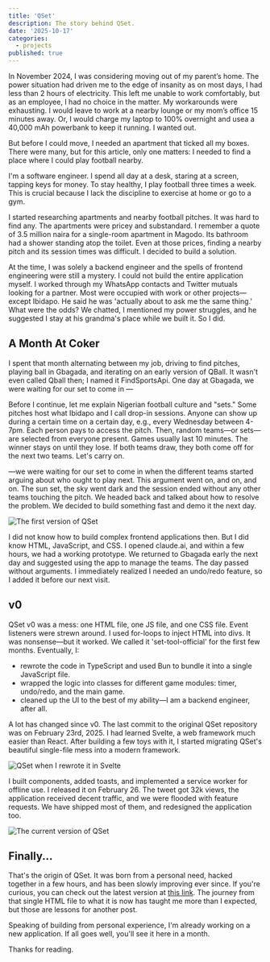```yaml
---
title: 'QSet'
description: The story behind QSet.
date: '2025-10-17'
categories:
  - projects
published: true
---
```


In November 2024, I was considering moving out of my parent’s home. The power situation had driven me to the edge of insanity as on most days, I had less than 2 hours of electricity. This left me unable to work comfortably, but as an employee, I had no choice in the matter. My workarounds were exhausting. I would leave to work at a nearby lounge or my mom’s office 15 minutes away. Or, I would charge my laptop to 100% overnight and usea a 40,000 mAh powerbank to keep it running. I wanted out.

But before I could move, I needed an apartment that ticked all my boxes. There were many, but for this article, only one matters: I needed to find a place where I could play football nearby.

I'm a software engineer. I spend all day at a desk, staring at a screen, tapping keys for money. To stay healthy, I play football three times a week. This is crucial because I lack the discipline to exercise at home or go to a gym.

I started researching apartments and nearby football pitches. It was hard to find any. The apartments were pricey and substandard. I remember a quote of 3.5 million naira for a single-room apartment in Magodo. Its bathroom had a shower standing atop the toilet. Even at those prices, finding a nearby pitch and its session times was difficult. I decided to build a solution.

At the time, I was solely a backend engineer and the spells of frontend engineering were still a mystery. I could not build the entire application myself. I worked through my WhatsApp contacts and Twitter mutuals looking for a partner. Most were occupied with work or other projects—except Ibidapo. He said he was 'actually about to ask me the same thing.' What were the odds? We chatted, I mentioned my power struggles, and he suggested I stay at his grandma's place while we built it. So I did.

## A Month At Coker

I spent that month alternating between my job, driving to find pitches, playing ball in Gbagada, and iterating on an early version of QBall. It wasn't even called Qball then; I named it FindSportsApi. One day at Gbagada, we were waiting for our set to come in —

Before I continue, let me explain Nigerian football culture and "sets." Some pitches host what Ibidapo and I call drop-in sessions. Anyone can show up during a certain time on a certain day, e.g., every Wednesday between 4-7pm. Each person pays to access the pitch. Then, random teams—or sets—are selected from everyone present. Games usually last 10 minutes. The winner stays on until they lose. If both teams draw, they both come off for the next two teams. Let's carry on.

—we were waiting for our set to come in when the different teams started arguing about who ought to play next. This argument went on, and on, and on. The sun set, the sky went dark and the session ended without any other teams touching the pitch. We headed back and talked about how to resolve the problem. We decided to build something fast and demo it the next day.

![](https://res.cloudinary.com/dit0zbles/image/upload/v1760542148/qset-v0_z5bjys.png 'The first version of QSet')

I did not know how to build complex frontend applications then. But I did know HTML, JavaScript, and CSS. I opened claude.ai, and within a few hours, we had a working prototype. We returned to Gbagada early the next day and suggested using the app to manage the teams. The day passed without arguments. I immediately realized I needed an undo/redo feature, so I added it before our next visit.

## v0

QSet v0 was a mess: one HTML file, one JS file, and one CSS file. Event listeners were strewn around. I used for-loops to inject HTML into divs. It was nonsense—but it worked. We called it 'set-tool-official' for the first few months. Eventually, I:

- rewrote the code in TypeScript and used Bun to bundle it into a single JavaScript file.
- wrapped the logic into classes for different game modules: timer, undo/redo, and the main game.
- cleaned up the UI to the best of my ability—I am a backend engineer, after all.

A lot has changed since v0. The last commit to the original QSet repository was on February 23rd, 2025. I had learned Svelte, a web framework much easier than React. After building a few toys with it, I started migrating QSet's beautiful single-file mess into a modern framework.

![](https://res.cloudinary.com/dit0zbles/image/upload/v1760542148/qset-html-final_ou5tfk.png 'QSet when I rewrote it in Svelte')

I built components, added toasts, and implemented a service worker for offline use. I released it on February 26. The tweet got 32k views, the application received decent traffic, and we were flooded with feature requests. We have shipped most of them, and redesigned the application too.

![](https://res.cloudinary.com/dit0zbles/image/upload/v1760542148/qset_current_pc9b6w.png 'The current version of QSet')

## Finally...

That's the origin of QSet. It was born from a personal need, hacked together in a few hours, and has been slowly improving ever since. If you're curious, you can check out the latest version at [this link](https://qset.qballxi.com). The journey from that single HTML file to what it is now has taught me more than I expected, but those are lessons for another post.

Speaking of building from personal experience, I'm already working on a new application. If all goes well, you'll see it here in a month.

Thanks for reading.
